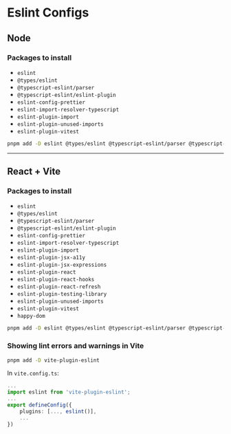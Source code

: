 # Eslint Configs

## Node

### Packages to install

- `eslint`
- `@types/eslint`
- `@typescript-eslint/parser`
- `@typescript-eslint/eslint-plugin`
- `eslint-config-prettier`
- `eslint-import-resolver-typescript`
- `eslint-plugin-import`
- `eslint-plugin-unused-imports`
- `eslint-plugin-vitest`

```bash
pnpm add -D eslint @types/eslint @typescript-eslint/parser @typescript-eslint/eslint-plugin eslint-config-prettier eslint-import-resolver-typescript eslint-plugin-import eslint-plugin-unused-imports eslint-plugin-vitest
```

---

## React + Vite

### Packages to install

- `eslint`
- `@types/eslint`
- `@typescript-eslint/parser`
- `@typescript-eslint/eslint-plugin`
- `eslint-config-prettier`
- `eslint-import-resolver-typescript`
- `eslint-plugin-import`
- `eslint-plugin-jsx-a11y`
- `eslint-plugin-jsx-expressions`
- `eslint-plugin-react`
- `eslint-plugin-react-hooks`
- `eslint-plugin-react-refresh`
- `eslint-plugin-testing-library`
- `eslint-plugin-unused-imports`
- `eslint-plugin-vitest`
- `happy-dom`

```bash
pnpm add -D eslint @types/eslint @typescript-eslint/parser @typescript-eslint/eslint-plugin eslint-config-prettier eslint-import-resolver-typescript eslint-plugin-import eslint-plugin-jsx-a11y eslint-plugin-jsx-expressions eslint-plugin-react eslint-plugin-react-hooks  eslint-plugin-react-refresh eslint-plugin-testing-library eslint-plugin-unused-imports eslint-plugin-vitest happy-dom
```

### Showing lint errors and warnings in Vite

```bash
pnpm add -D vite-plugin-eslint
```

In `vite.config.ts`:

```ts
...
import eslint from 'vite-plugin-eslint';
...
export defineConfig({
	plugins: [..., eslint()],
	...
})

```

